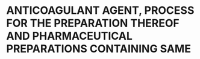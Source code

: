 # ANTICOAGULANT AGENT, PROCESS FOR THE PREPARATION THEREOF AND PHARMACEUTICAL PREPARATIONS CONTAINING SAME